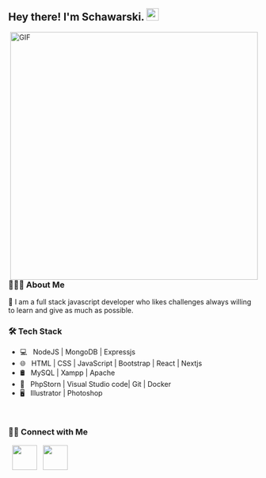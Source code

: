 <h2> Hey there! I'm Schawarski. <img src="https://github.com/souvikguria98/souvikguria98/blob/master/Hi.gif" width="25"></h2>
<img align="right" alt="GIF" src="https://giphy.com/embed/qgQUggAC3Pfv687qPC" width="500"/>

<h3> 👨🏻‍💻 About Me </h3>
 💬 I am a full stack javascript developer who likes challenges always willing to learn and give as much as possible.
 
 <h3>🛠 Tech Stack</h3>

- 💻 &nbsp; NodeJS | MongoDB | Expressjs  
- 🌐 &nbsp; HTML | CSS | JavaScript | Bootstrap | React | Nextjs
- 🛢 &nbsp; MySQL | Xampp | Apache
- 🔧 &nbsp; PhpStorn | Visual Studio code| Git | Docker
- 🖥 &nbsp; Illustrator | Photoshop 

<br>

<h3> 🤝🏻 Connect with Me </h3>

<p>  
&nbsp; <a href="https://www.linkedin.com/in/schawarski/" target="_blank" rel="noopener noreferrer"><img src="https://img.icons8.com/plasticine/100/000000/linkedin.png" width="50" /></a>
&nbsp; <a href="mailto:rischawarski@gmail.com" target="_blank" rel="noopener noreferrer"><img src="https://img.icons8.com/plasticine/100/000000/gmail.png"  width="50" /></a>
</p>

